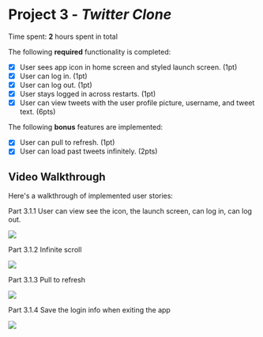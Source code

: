 # Project 3 - *Twitter Clone*


Time spent: **2** hours spent in total

The following **required** functionality is completed:

- [x] User sees app icon in home screen and styled launch screen. (1pt)
- [x] User can log in. (1pt)
- [x] User can log out. (1pt)
- [x] User stays logged in across restarts. (1pt)
- [x] User can view tweets with the user profile picture, username, and tweet text. (6pts)

The following **bonus** features are implemented:

- [x] User can pull to refresh. (1pt)
- [x] User can load past tweets infinitely. (2pts)

## Video Walkthrough

Here's a walkthrough of implemented user stories:


Part 3.1.1 User can view see the icon, the launch screen, can log in, can log out.

<img src="https://media.giphy.com/media/3rmfVa9zzIPcUKsVNq/giphy.gif"/>

Part 3.1.2 Infinite scroll

<img src="https://media.giphy.com/media/JF6zbFnOknLW1c6MXY/giphy.gif"/>

Part 3.1.3 Pull to refresh

<img src="https://media.giphy.com/media/kqgs8bHkcoa1uFvJIT/giphy.gif"/>

Part 3.1.4 Save the login info when exiting the app

<img src="https://media.giphy.com/media/zUxwQjohLTZXGK1nYY/giphy.gif"/>
